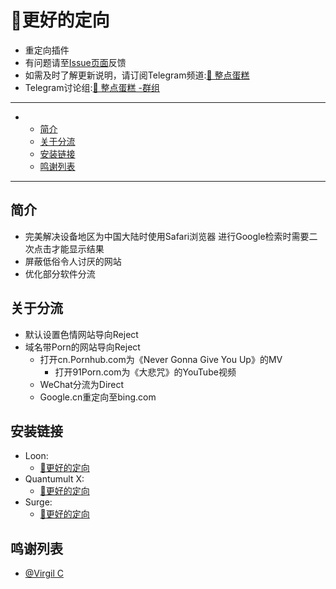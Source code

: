 # 🎾更好的定向
  * 重定向插件
  * 有问题请至[Issue页面](https://github.com/dhawudh/Beta-GoogleVC/issues)反馈
  * 如需及时了解更新说明，请订阅Telegram频道:[🍰 整点蛋糕](https://t.me/dangaonie)
  * Telegram讨论组:[🍰 整点蛋糕 -群组](https://t.me/dangaoNi)

---

-
  - [简介](#简介)
  - [关于分流](#关于分流)
  - [安装链接](#安装链接)
  - [鸣谢列表](#鸣谢列表)

---
## 简介
  * 完美解决设备地区为中国大陆时使用Safari浏览器
    进行Google检索时需要二次点击才能显示结果
  * 屏蔽低俗令人讨厌的网站  
  * 优化部分软件分流  

## 关于分流
  * 默认设置色情网站导向Reject
  * 域名带Porn的网站导向Reject
    * 打开cn.Pornhub.com为《Never Gonna Give You Up》的MV
      * 打开91Porn.com为《大悲咒》的YouTube视频
    * WeChat分流为Direct 
    * Google.cn重定向至bing.com 


## 安装链接
  * Loon:
    * [🎾更好的定向](./Beta-Loon?raw=true "Beta-Loon")
  * Quantumult X:
    * [🎾更好的定向](./Beta-QuanX?raw=true "Beta-QuanX")
  * Surge:
    * [🎾更好的定向](./Beta-Surge?raw=true "Beta-Surge")

 


## 鸣谢列表
  * [@Virgil C](https://github.com/VirgilClyne)
